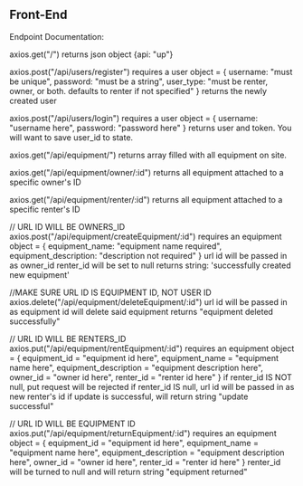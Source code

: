 ## Front-End

Endpoint Documentation:


axios.get("/")
returns json object {api: "up"}



axios.post("/api/users/register")
requires a user object = {
    username: "must be unique",
    password: "must be a string",
    user_type: "must be renter, owner, or both. defaults to renter if not specified"
}
returns the newly created user



axios.post("/api/users/login")
requires a user object = {
    username: "username here",
    password: "password here"
}
returns user and token.  You will want to save user_id to state.



axios.get("/api/equipment/")
returns array filled with all equipment on site.



axios.get("/api/equipment/owner/:id")
returns all equipment attached to a specific owner's ID



axios.get("/api/equipment/renter/:id")
returns all equipment attached to a specific renter's ID



// URL ID WILL BE OWNERS_ID
axios.post("/api/equipment/createEquipment/:id")
requires an equipment object = {
    equipment_name: "equipment name required",
    equipment_description: "description not required"
}
url id will be passed in as owner_id
renter_id will be set to null
returns string: 'successfully created new equipment'



//MAKE SURE URL ID IS EQUIPMENT ID, NOT USER ID
axios.delete("/api/equipment/deleteEquipment/:id")
url id will be passed in as equipment id
will delete said equipment
returns "equipment deleted successfully"




// URL ID WILL BE RENTERS_ID
axios.put("/api/equipment/rentEquipment/:id")
    requires an equipment object = {
        equipment_id = "equipment id here",
        equipment_name = "equipment name here",
        equipment_description = "equipment description here",
        owner_id = "owner id here",
        renter_id = "renter id here"
    }
if renter_id IS NOT null, put request will be rejected
if renter_id IS null,  url id will be passed in as new renter's id
if update is successful, will return string "update successful"



// URL ID WILL BE EQUIPMENT ID
axios.put("/api/equipment/returnEquipment/:id")
    requires an equipment object = {
        equipment_id = "equipment id here",
        equipment_name = "equipment name here",
        equipment_description = "equipment description here",
        owner_id = "owner id here",
        renter_id = "renter id here"
    }
renter_id will be turned to null and will return string "equipment returned"